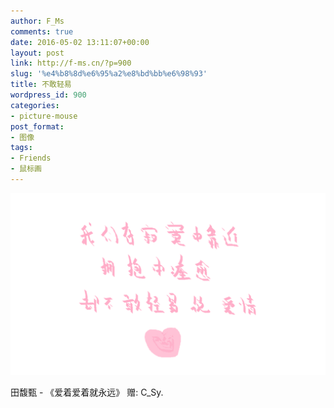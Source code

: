 ```yaml
---
author: F_Ms
comments: true
date: 2016-05-02 13:11:07+00:00
layout: post
link: http://f-ms.cn/?p=900
slug: '%e4%b8%8d%e6%95%a2%e8%bd%bb%e6%98%93'
title: 不敢轻易
wordpress_id: 900
categories:
- picture-mouse
post_format:
- 图像
tags:
- Friends
- 鼠标画
---
```


![我们在寂寞中靠近，拥抱中痊愈，却不敢轻易说爱情_20160429](/img/post/wp/2016/05/我们在寂寞中靠近，拥抱中痊愈，却不敢轻易说爱情_20160429.png)


田馥甄 - 《爱着爱着就永远》 赠: C_Sy.

